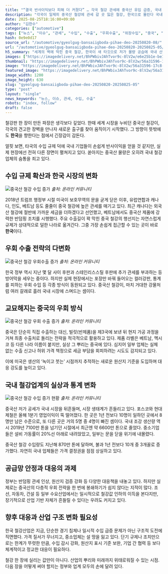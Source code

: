 ```yaml
---
title: "“결국 반사이익보다 피해 더 커졌다” … 각국 철강 관세에 중국산 유입 급증, 국내 철강업계 타격"
description: "각국이 일제히 중국산 철강에 관세 갈 곳 잃은 철강, 한국으로 몰린다 국내 철강산업, 반사이익보다 피해 더 커 ..."
date: 2025-08-25T18:16:00+09:00
author: "김한수"
categories: ["automotive"]
tags: ["뉴스", "이슈", "관세", "수입", "수출", "우회수출", "위장수입", "중국", "철강", "철강업계", "트럼프", "공급쇼크경보", "은밀한무역흐름"]
hash: 0e9e0d17
source_url: "/automotive/gyeolgug-bansaiigboda-pihae-deo-20250820-08/"
url: "/automotive/gyeolgug-bansaiigboda-pihae-deo-20250820-20250825-05/"
h5_summary: "세계의 벽에 막힌 중국 철강, 한국이 새 타깃으로 저가 물량 공습에 국내 산업 부담 가중"
images: ["https://imagedelivery.net/BhPWbivJAhTvor9c-8lV2w/e6e25b1e-be15-4e06-ffbe-9a68cd824800/public", "https://imagedelivery.net/BhPWbivJAhTvor9c-8lV2w/4be83aaf-2219-4840-f5b0-bdf7b7106200/public", "https://imagedelivery.net/BhPWbivJAhTvor9c-8lV2w/a3d1c1f1-8690-4122-3aef-f9dc2d6d9e00/public", "https://imagedelivery.net/BhPWbivJAhTvor9c-8lV2w/214002ff-0df9-42a9-0f7d-16692fe2dd00/public", "https://imagedelivery.net/BhPWbivJAhTvor9c-8lV2w/56a31596-17c8-4aed-be3e-3d487b4b6f00/public"]
thumbnail: "https://imagedelivery.net/BhPWbivJAhTvor9c-8lV2w/56a31596-17c8-4aed-be3e-3d487b4b6f00/public"
image: "https://imagedelivery.net/BhPWbivJAhTvor9c-8lV2w/56a31596-17c8-4aed-be3e-3d487b4b6f00/public"
featured_image: "https://imagedelivery.net/BhPWbivJAhTvor9c-8lV2w/56a31596-17c8-4aed-be3e-3d487b4b6f00/public"
image_width: 1200
image_height: 630
slug: "gyeolgug-bansaiigboda-pihae-deo-20250820-20250825-05"
type: "post"
layout: "single"
news_keywords: "뉴스, 이슈, 관세, 수입, 수출"
robots: "index, follow"
draft: false
---
```


철강판 한 장이 만든 파장은 생각보다 깊었다. 한때 세계 시장을 누비던 중국산 철강이, 각국의 견고한 장벽을 만나자 새로운 출구를 찾아 움직이기 시작했다. 그 방향이 뜻밖에도 **한국**을 향한다는 점에서 긴장감이 감돈다.

얼핏 보면, 타국의 수입 규제 덕에 국내 기업들이 손쉽게 반사이익을 얻을 것 같지만, 실제 현장에선 전혀 다른 장면이 펼쳐지고 있다. 쏟아지는 중국산 물량은 오히려 국내 철강업체의 숨통을 죄고 있다. 

## 수입 규제 확산과 한국 시장의 변화

![중국산 철강 수입 증가](https://imagedelivery.net/BhPWbivJAhTvor9c-8lV2w/a3d1c1f1-8690-4122-3aef-f9dc2d6d9e00/public)
*출처: 온라인 커뮤니티*


2018년 트럼프 행정부 시절 미국이 보호무역의 문을 굳게 닫은 이후, 유럽연합과 캐나다, 인도, 베트남 등도 줄줄이 중국 철강에 높은 관세를 매기고 있다. 최근 캐나다는 외국산 철강에 절반에 가까운 세금을 더하겠다고 선언했고, 베트남에서도 중국산 제품에 강력한 반덤핑 조치를 시행했다. 주요 수출길이 꽉 막힌 중국 철강의 행선지는 자연스럽게 규제가 상대적으로 덜한 나라로 옮겨간다. 그중 가장 손쉽게 접근할 수 있는 곳이 바로 **한국**이다.

## 우회 수출 전략의 다변화

![중국산 철강 우회수출 증가](https://imagedelivery.net/BhPWbivJAhTvor9c-8lV2w/4be83aaf-2219-4840-f5b0-bdf7b7106200/public)
*출처: 온라인 커뮤니티*


한국 정부 역시 지난 몇 달 사이 후판과 스테인리스스틸 후판에 추가 관세를 부과하는 등 방어막을 세우는 중이다. 하지만 실제 현장에서는 포장만 바꿔 들어오는 컬러강판, 통계를 피하는 우회 수입 등 각종 방식이 동원되고 있다. 중국산 철강이, 마치 거대한 강물처럼 여러 갈래로 흘러 국내 시장에 스며드는 셈이다.

## 교묘해지는 중국의 우회 방식

![중국산 철강 우회 수출 증가](https://imagedelivery.net/BhPWbivJAhTvor9c-8lV2w/e6e25b1e-be15-4e06-ffbe-9a68cd824800/public)
*출처: 온라인 커뮤니티*


중국은 단순히 직접 수출하는 대신, 빌릿(반제품)을 제3국에 보낸 뒤 현지 가공 과정을 거쳐 최종 수출처로 돌리는 전략을 적극적으로 활용하고 있다. 제품 라벨은 베트남, 멕시코 등 다른 나라 이름이 붙지만, 실상 그 뿌리는 중국에 있다. 심지어 일부 업체는 실체 없는 수출 신고나 허위 가격 책정으로 세금 부담을 회피하려는 시도도 감지되고 있다.

이에 미국은 생산의 ‘녹이고 붓는’ 시점까지 추적하는 새로운 원산지 기준을 도입하며 대응 강도를 높이고 있다.

## 국내 철강업계의 실상과 통계 변화

![중국산 철강 수입 증가 현황](https://imagedelivery.net/BhPWbivJAhTvor9c-8lV2w/214002ff-0df9-42a9-0f7d-16692fe2dd00/public)
*출처: 온라인 커뮤니티*


중국산 저가 공세가 국내 시장을 뒤흔들며, 시장 생태계가 흔들리고 있다. 포스코와 현대제철은 올해 1분기 영업이익이 뚝 떨어졌다. 한 곳은 1년 전보다 10명이 일하던 곳에서 8명만 남은 수준으로, 또 다른 곳은 거의 5명 중 4명이 빠진 셈이다. 국내 조강 생산량 역시 2019년 7100만 톤을 넘기던 시절에서 최근엔 약 6600만 톤으로 줄었다. 중소기업들은 설비 가동률이 20%선 아래로 내려앉았고, 일부는 문을 닫을 위기에 내몰렸다.

중국산 철강 수입량도 지난해 870만 톤에 달하며, 불과 1년 전보다 10개 중 3개꼴로 증가했다. 자연히 국내 업체들은 가격 결정권을 점점 상실하고 있다.

## 공급망 안정과 대응의 과제

정부는 반덤핑 관세 인상, 원산지 검증 강화 등 다양한 대응책을 내놓고 있다. 하지만 실제로는 중국산의 다층적 우회 전략을 한 번에 봉쇄하기가 쉽지 않다는 지적이 많다. 조선, 자동차, 건설 등 일부 수요산업에서는 일시적으로 철강값 인하의 이득을 본다지만, 장기적으로 산업 기반 자체가 흔들릴 수 있다는 우려도 커지고 있다.

## 향후 대응과 산업 구조 변화 필요성

한국 철강산업은 지금, 단순한 경기 침체나 일시적 수입 급증 문제가 아닌 구조적 도전에 직면했다. 가격 질서가 무너지고, 중소업체는 설 땅을 잃고 있다. 단기 규제나 조치만으로는 한계가 뚜렷한 만큼, 수입 감시 강화, 원산지 표시 기준 보완, 기업 간 협력 등 보다 체계적이고 정교한 대응이 필요하다.

철강 한 장에 실리는 값만이 아니다. 산업의 뿌리와 미래까지 위태로워질 수 있는 시점. 다음 장을 어떻게 써야 할지는 정부와 업계 모두의 손에 달려 있다.
